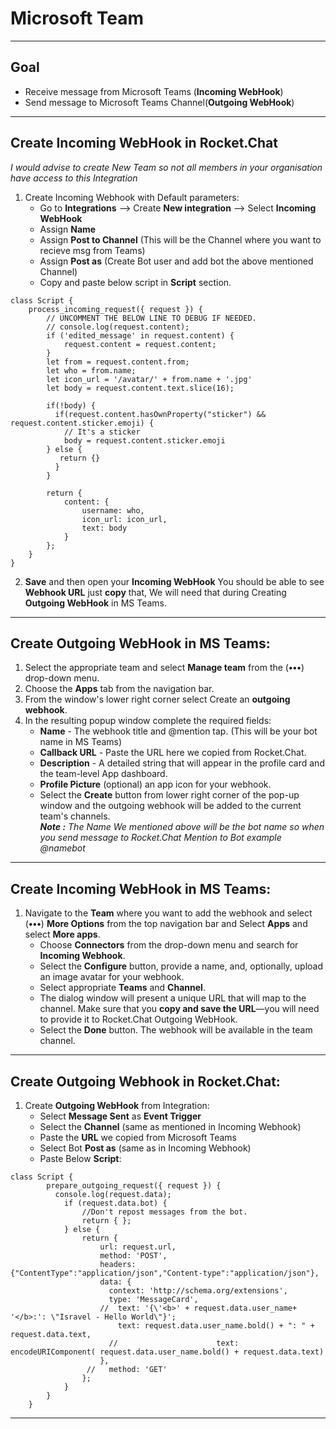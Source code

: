 # Microsoft Team
---
## Goal
- Receive message from Microsoft Teams (__Incoming WebHook__)  
- Send message to Microsoft Teams Channel(__Outgoing WebHook__)   
---
## Create Incoming WebHook in Rocket.Chat
  
_I would advise to create New Team so not all members in your organisation have access to this Integration_  
  
1. Create Incoming Webhook with Default parameters:
    - Go to __Integrations__ --> Create __New integration__ --> Select __Incoming WebHook__  
    - Assign __Name__  
    - Assign __Post to Channel__ (This will be the Channel where you want to recieve msg from Teams)  
    - Assign __Post as__ (Create Bot user and add bot the above mentioned Channel)
    - Copy and paste below script in __Script__ section.
```
class Script {
    process_incoming_request({ request }) {
        // UNCOMMENT THE BELOW LINE TO DEBUG IF NEEDED.
        // console.log(request.content);
        if ('edited_message' in request.content) {
            request.content = request.content;
        }
        let from = request.content.from;
        let who = from.name;
        let icon_url = '/avatar/' + from.name + '.jpg'
        let body = request.content.text.slice(16);

        if(!body) {
          if(request.content.hasOwnProperty("sticker") && request.content.sticker.emoji) {
            // It's a sticker
            body = request.content.sticker.emoji
        } else {
           return {}
          }
        }

        return {
            content: {
                username: who,
                icon_url: icon_url,
                text: body
            }
        };
    }
}
```
2. __Save__ and then open your __Incoming WebHook__ You should be able to see __Webhook URL__ just __copy__ that, We will need that during Creating __Outgoing WebHook__ in MS Teams.  
  
---  
## Create Outgoing WebHook in MS Teams:
1. Select the appropriate team and select __Manage team__ from the (__•••__) drop-down menu.  
2. Choose the __Apps__ tab from the navigation bar.  
3. From the window's lower right corner select Create an __outgoing webhook__.  
4. In the resulting popup window complete the required fields:
    - __Name__ - The webhook title and @mention tap. (This will be your bot name in MS Teams)
    - __Callback URL__ - Paste the URL here we copied from Rocket.Chat.
    - __Description__ - A detailed string that will appear in the profile card and the team-level App dashboard.
    - __Profile Picture__ (optional) an app icon for your webhook.
    - Select the __Create__ button from lower right corner of the pop-up window and the outgoing webhook will be added to the current team's channels.  
___Note :___ _The Name We mentioned above will be the bot name so when you send message to Rocket.Chat Mention to Bot example @namebot_
  
---  
## Create Incoming WebHook in MS Teams:
1. Navigate to the __Team__ where you want to add the webhook and select (__•••__) __More Options__ from the top navigation bar and Select __Apps__ and select __More apps__.
    - Choose __Connectors__ from the drop-down menu and search for __Incoming Webhook__.
    - Select the __Configure__ button, provide a name, and, optionally, upload an image avatar for your webhook.
    - Select appropriate __Teams__ and __Channel__.
    - The dialog window will present a unique URL that will map to the channel. Make sure that you __copy and save the URL__—you will need to provide it to Rocket.Chat Outgoing WebHook.
    - Select the __Done__ button. The webhook will be available in the team channel.   
  
---
## Create Outgoing Webhook in Rocket.Chat:
1. Create __Outgoing WebHook__ from Integration:
    - Select __Message Sent__ as __Event Trigger__  
    - Select the __Channel__ (same as mentioned in Incoming Webhook)  
    - Paste the __URL__ we copied from Microsoft Teams  
    - Select Bot __Post as__ (same as in Incoming Webhook)
    - Paste Below __Script__:
```
class Script {
        prepare_outgoing_request({ request }) {
          console.log(request.data);
            if (request.data.bot) {
                //Don't repost messages from the bot.
                return { };
            } else {
                return {
                    url: request.url,
                    method: 'POST',
                    headers: {"ContentType":"application/json","Content-type":"application/json"},
                    data: {
                      context: 'http://schema.org/extensions',
                      type: 'MessageCard',
                    //  text: '{\'<b>' + request.data.user_name+ '</b>:': \"Isravel - Hello World\"}';
						text: request.data.user_name.bold() + ": " + request.data.text,
                      //                      text: encodeURIComponent( request.data.user_name.bold() + request.data.text)
                    },
                 //   method: 'GET'
                };
            }
        }
    }
```
---
